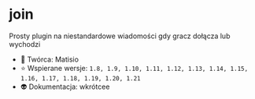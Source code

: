 # join
Prosty plugin na niestandardowe wiadomości gdy gracz dołącza lub wychodzi
- 🤔 Twórca: Matisio
- ⭐ Wspierane wersje: ``1.8, 1.9, 1.10, 1.11, 1.12, 1.13, 1.14, 1.15, 1.16, 1.17, 1.18, 1.19, 1.20, 1.21``
- 👽 Dokumentacja: wkrótcee
